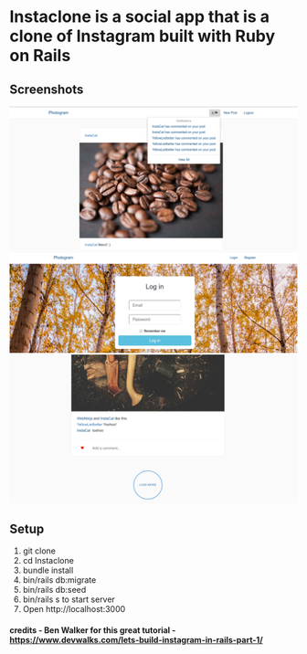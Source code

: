 # Instaclone is a social app that is a clone of Instagram built with Ruby on Rails

## Screenshots
![Home Page](https://github.com/avleen30/Instaclone/blob/master/Instaclone/Docs/home.png)
![login Page](https://github.com/avleen30/Instaclone/blob/master/Instaclone/Docs/login.png)
![pagination Page](https://github.com/avleen30/Instaclone/blob/master/Instaclone/Docs/pagination.png)

## Setup
1. git clone
2. cd Instaclone
3. bundle install
4. bin/rails db:migrate
5. bin/rails db:seed
6. bin/rails s to start server
7. Open http://localhost:3000

#### credits - Ben Walker for this great tutorial - https://www.devwalks.com/lets-build-instagram-in-rails-part-1/
